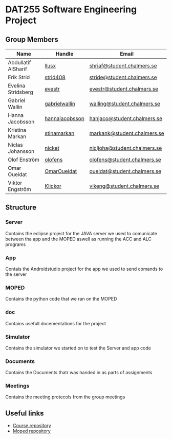 # DAT255 Software Engineering Project
## Group Members

| Name | Handle | Email |
| ---- | ------ | ----- |
| Abdullatif AlSharif | [llusx](https://github.com/llusx) | [shriaf@student.chalmers.se](mailto:shriaf@student.chalmers.se) |
| Erik Strid | [strid408](https://github.com/strid408) | [stride@student.chalmers.se](mailto:stride@student.chalmers.se) |
| Evelina Stridsberg | [evestr](https://github.com/evestr) | [evestr@student.chalmers.se](mailto:evestr@student.chalmers.se) |
| Gabriel Wallin | [gabrielwallin](https://github.com/gabrielwallin) | [walling@student.chalmers.se](mailto:walling@student.chalmers.se) |
| Hanna Jacobsson | [hannajacobsson](https://github.com/hannajacobsson) | [hanjaco@student.chalmers.se](mailto:hanjaco@student.chalmers.se) |
| Kristina Markan | [stinamarkan](https://github.com/stinamarkan) | [markank@student.chalmers.se](mailto:markank@student.chalmers.se) |
| Niclas Johansson | [nicket](https://github.com/nicket) | [nicljoha@student.chalmers.se](mailto:nicljoha@student.chalmers.se) |
| Olof Enström | [olofens](https://github.com/olofens) | [olofens@student.chalmers.se](mailto:olofens@student.chalmers.se) |
| Omar Oueidat | [OmarOueidat](https://github.com/OmarOueidat) | [oueidat@student.chalmers.se](mailto:oueidat@student.chalmers.se) |
| Viktor Engström | [Klickor](https://github.com/Klickor) | [vikeng@student.chalmers.se](mailto:vikeng@student.chalmers.se) |

## Structure
### Server
Contains the eclipse project for the JAVA server we used to comunicate between tha app and the MOPED aswell as running the ACC and ALC programs
### App
Contais the Androidstudio project for the app we used to send comands to the server
### MOPED
Contains the python code that we ran on the MOPED
### doc
Contains usefull docementations for the project
### Simulator
Contains the simulator we started on to test the Server and app code
### Documents
Contains the Documents thatr was handed in as parts of assignments
### Meetings
Contains the meeting protecols from the group meetings


## Useful links

* [Course repository](https://github.com/hburden/DAT255/)
* [Moped repository](https://github.com/sics-sse/moped)
